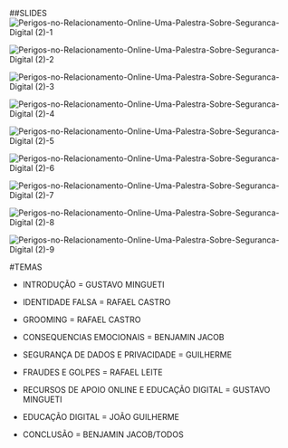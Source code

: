 ##SLIDES 
![Perigos-no-Relacionamento-Online-Uma-Palestra-Sobre-Seguranca-Digital (2)-1](https://github.com/ICEI-PUC-Minas-PPC-CC/ppc-cc-2024-1-ment2-manha-perigosrelacionamentos/assets/104238793/06719204-f094-4c7d-8d5e-45a032a480b3)

![Perigos-no-Relacionamento-Online-Uma-Palestra-Sobre-Seguranca-Digital (2)-2](https://github.com/ICEI-PUC-Minas-PPC-CC/ppc-cc-2024-1-ment2-manha-perigosrelacionamentos/assets/104238793/d6b131bd-7443-4853-9daa-f47dd4f3651d)

![Perigos-no-Relacionamento-Online-Uma-Palestra-Sobre-Seguranca-Digital (2)-3](https://github.com/ICEI-PUC-Minas-PPC-CC/ppc-cc-2024-1-ment2-manha-perigosrelacionamentos/assets/104238793/5494e2a9-d7d3-4f78-a46d-678c339a5136)

![Perigos-no-Relacionamento-Online-Uma-Palestra-Sobre-Seguranca-Digital (2)-4](https://github.com/ICEI-PUC-Minas-PPC-CC/ppc-cc-2024-1-ment2-manha-perigosrelacionamentos/assets/104238793/0e245ac6-f390-4dcb-8c93-593d66b8dee6)

![Perigos-no-Relacionamento-Online-Uma-Palestra-Sobre-Seguranca-Digital (2)-5](https://github.com/ICEI-PUC-Minas-PPC-CC/ppc-cc-2024-1-ment2-manha-perigosrelacionamentos/assets/104238793/da01b261-4e0b-4daa-941b-de7acc54e6c2)


![Perigos-no-Relacionamento-Online-Uma-Palestra-Sobre-Seguranca-Digital (2)-6](https://github.com/ICEI-PUC-Minas-PPC-CC/ppc-cc-2024-1-ment2-manha-perigosrelacionamentos/assets/104238793/48be8078-93f8-40ca-84e5-08dfddcf1eb2)


![Perigos-no-Relacionamento-Online-Uma-Palestra-Sobre-Seguranca-Digital (2)-7](https://github.com/ICEI-PUC-Minas-PPC-CC/ppc-cc-2024-1-ment2-manha-perigosrelacionamentos/assets/104238793/173f43d6-e3db-4b4a-a8b4-c7bd8afe11aa)


![Perigos-no-Relacionamento-Online-Uma-Palestra-Sobre-Seguranca-Digital (2)-8](https://github.com/ICEI-PUC-Minas-PPC-CC/ppc-cc-2024-1-ment2-manha-perigosrelacionamentos/assets/104238793/ff23e197-b2e0-4327-b104-757e800b1b5d)


![Perigos-no-Relacionamento-Online-Uma-Palestra-Sobre-Seguranca-Digital (2)-9](https://github.com/ICEI-PUC-Minas-PPC-CC/ppc-cc-2024-1-ment2-manha-perigosrelacionamentos/assets/104238793/74076ad6-3db3-4d98-90e8-6b0d3f35b45f)



#TEMAS

- INTRODUÇÃO = GUSTAVO MINGUETI 

- IDENTIDADE FALSA = RAFAEL CASTRO

- GROOMING = RAFAEL CASTRO

- CONSEQUENCIAS EMOCIONAIS = BENJAMIN JACOB

- SEGURANÇA DE DADOS E PRIVACIDADE = GUILHERME

- FRAUDES E GOLPES = RAFAEL LEITE

- RECURSOS DE APOIO ONLINE E EDUCAÇÃO DIGITAL = GUSTAVO MINGUETI

- EDUCAÇÃO DIGITAL = JOÃO GUILHERME 

- CONCLUSÃO = BENJAMIN JACOB/TODOS






